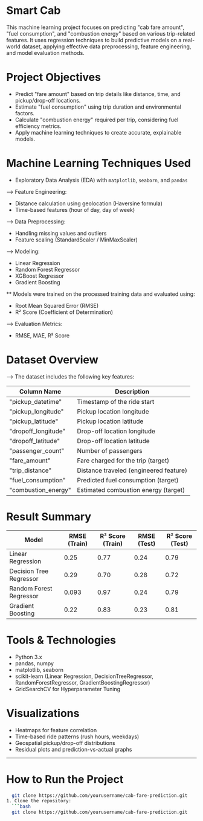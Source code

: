 # Smart Cab 

This machine learning project focuses on predicting "cab fare amount", "fuel consumption", and "combustion energy" based on various trip-related features. It uses regression techniques to build predictive models on a real-world dataset, applying effective data preprocessing, feature engineering, and model evaluation methods.



# Project Objectives

* Predict "fare amount" based on trip details like distance, time, and pickup/drop-off locations.
* Estimate "fuel consumption" using trip duration and environmental factors.
* Calculate "combustion energy" required per trip, considering fuel efficiency metrics.
* Apply machine learning techniques to create accurate, explainable models.



# Machine Learning Techniques Used

* Exploratory Data Analysis (EDA) with `matplotlib`, `seaborn`, and `pandas`

--> Feature Engineering:
  * Distance calculation using geolocation (Haversine formula)
  * Time-based features (hour of day, day of week)

--> Data Preprocessing:
  * Handling missing values and outliers
  * Feature scaling (StandardScaler / MinMaxScaler)

--> Modeling:
  * Linear Regression
  * Random Forest Regressor
  * XGBoost Regressor
  * Gradient Boosting

  ** Models were trained on the processed training data and evaluated using:

- Root Mean Squared Error (RMSE)
- R² Score (Coefficient of Determination)
    
--> Evaluation Metrics:
  * RMSE, MAE, R² Score



# Dataset Overview

--> The dataset includes the following key features:

| Column Name        | Description                                 |
|--------------------|---------------------------------------------|
| "pickup_datetime"  | Timestamp of the ride start                 |
| "pickup_longitude" | Pickup location longitude                   |
| "pickup_latitude"  | Pickup location latitude                    |
| "dropoff_longitude"| Drop-off location longitude                 |
| "dropoff_latitude" | Drop-off location latitude                  |
| "passenger_count"  | Number of passengers                        |
| "fare_amount"      | Fare charged for the trip (target)          |
| "trip_distance"    | Distance traveled (engineered feature)      |
| "fuel_consumption" | Predicted fuel consumption (target)         |
| "combustion_energy"| Estimated combustion energy (target)        |



# Result Summary

| Model                   | RMSE (Train) | R² Score (Train) | RMSE (Test) | R² Score (Test) |
| ----------------------- | ------------ | -----------------| ----------- | --------------- |
| Linear Regression       | 0.25         | 0.77             | 0.24        | 0.79            |
| Decision Tree Regressor | 0.29         | 0.70             | 0.28        | 0.72            |
| Random Forest Regressor | 0.093        | 0.97             | 0.24        | 0.79            |
| Gradient Boosting       | 0.22         | 0.83             | 0.23        | 0.81            |



# Tools & Technologies

- Python 3.x
- pandas, numpy
- matplotlib, seaborn
- scikit-learn (Linear Regression, DecisionTreeRegressor, RandomForestRegressor, GradientBoostingRegressor)
- GridSearchCV for Hyperparameter Tuning



# Visualizations

* Heatmaps for feature correlation
* Time-based ride patterns (rush hours, weekdays)
* Geospatial pickup/drop-off distributions
* Residual plots and prediction-vs-actual graphs

---

# How to Run the Project
 ```bash
   git clone https://github.com/yourusername/cab-fare-prediction.git
1. Clone the repository:
   ```bash
   git clone https://github.com/yourusername/cab-fare-prediction.git
